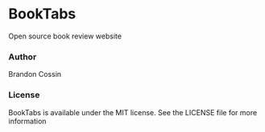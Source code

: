 # BookTabs  
Open source book review website

### Author  
Brandon Cossin  

### License  
BookTabs is available under the MIT license. See the LICENSE file for more information
